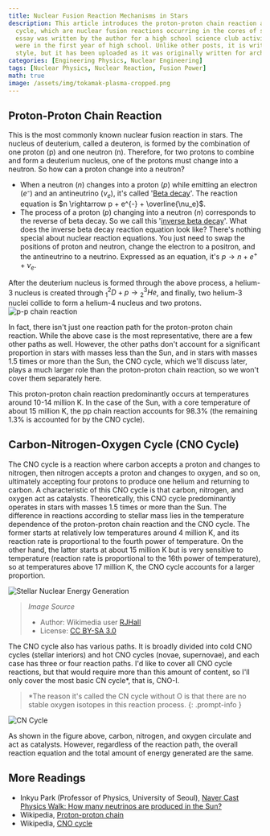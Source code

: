```yaml
---
title: Nuclear Fusion Reaction Mechanisms in Stars
description: This article introduces the proton-proton chain reaction and the carbon-nitrogen-oxygen
  cycle, which are nuclear fusion reactions occurring in the cores of stars. This
  essay was written by the author for a high school science club activity when they
  were in the first year of high school. Unlike other posts, it is written in a colloquial
  style, but it has been uploaded as it was originally written for archiving purposes.
categories: [Engineering Physics, Nuclear Engineering]
tags: [Nuclear Physics, Nuclear Reaction, Fusion Power]
math: true
image: /assets/img/tokamak-plasma-cropped.png
---
```

## Proton-Proton Chain Reaction
This is the most commonly known nuclear fusion reaction in stars. The nucleus of deuterium, called a deuteron, is formed by the combination of one proton (p) and one neutron (n). Therefore, for two protons to combine and form a deuterium nucleus, one of the protons must change into a neutron. So how can a proton change into a neutron?

- When a neutron ($n$) changes into a proton ($p$) while emitting an electron ($e⁻$) and an antineutrino ($\nu_e$), it's called '[Beta decay](/posts/Nuclear-Stability-and-Radioactive-Decay/#negative-beta-decay-beta--decay)'. The reaction equation is $n \rightarrow p + e^{-} + \overline{\nu_e}$.
- The process of a proton ($p$) changing into a neutron ($n$) corresponds to the reverse of beta decay. So we call this '[inverse beta decay](/posts/Nuclear-Stability-and-Radioactive-Decay/#positive-beta-decay-beta-decay)'. What does the inverse beta decay reaction equation look like? There's nothing special about nuclear reaction equations. You just need to swap the positions of proton and neutron, change the electron to a positron, and the antineutrino to a neutrino. Expressed as an equation, it's $p \rightarrow n + e^{+} + \nu_e$.

After the deuterium nucleus is formed through the above process, a helium-3 nucleus is created through $^2_1D + p \rightarrow {^3_2He}$, and finally, two helium-3 nuclei collide to form a helium-4 nucleus and two protons.
![p-p chain reaction](https://upload.wikimedia.org/wikipedia/commons/8/85/Fusion_in_the_Sun.svg)

In fact, there isn't just one reaction path for the proton-proton chain reaction. While the above case is the most representative, there are a few other paths as well. However, the other paths don't account for a significant proportion in stars with masses less than the Sun, and in stars with masses 1.5 times or more than the Sun, the CNO cycle, which we'll discuss later, plays a much larger role than the proton-proton chain reaction, so we won't cover them separately here.

This proton-proton chain reaction predominantly occurs at temperatures around 10-14 million K. In the case of the Sun, with a core temperature of about 15 million K, the pp chain reaction accounts for 98.3% (the remaining 1.3% is accounted for by the CNO cycle).

## Carbon-Nitrogen-Oxygen Cycle (CNO Cycle)
The CNO cycle is a reaction where carbon accepts a proton and changes to nitrogen, then nitrogen accepts a proton and changes to oxygen, and so on, ultimately accepting four protons to produce one helium and returning to carbon. A characteristic of this CNO cycle is that carbon, nitrogen, and oxygen act as catalysts. Theoretically, this CNO cycle predominantly operates in stars with masses 1.5 times or more than the Sun. The difference in reactions according to stellar mass lies in the temperature dependence of the proton-proton chain reaction and the CNO cycle. The former starts at relatively low temperatures around 4 million K, and its reaction rate is proportional to the fourth power of temperature. On the other hand, the latter starts at about 15 million K but is very sensitive to temperature (reaction rate is proportional to the 16th power of temperature), so at temperatures above 17 million K, the CNO cycle accounts for a larger proportion.

![Stellar Nuclear Energy Generation](https://upload.wikimedia.org/wikipedia/commons/5/5b/Nuclear_energy_generation.svg)
> *Image Source*
> - Author: Wikimedia user [RJHall](https://commons.wikimedia.org/wiki/User:RJHall)
> - License: [CC BY-SA 3.0](https://creativecommons.org/licenses/by-sa/3.0/)

The CNO cycle also has various paths. It is broadly divided into cold CNO cycles (stellar interiors) and hot CNO cycles (novae, supernovae), and each case has three or four reaction paths. I'd like to cover all CNO cycle reactions, but that would require more than this amount of content, so I'll only cover the most basic CN cycle*, that is, CNO-I.

> *The reason it's called the CN cycle without O is that there are no stable oxygen isotopes in this reaction process.
{: .prompt-info }

![CN Cycle](https://upload.wikimedia.org/wikipedia/commons/2/21/CNO_Cycle.svg)

As shown in the figure above, carbon, nitrogen, and oxygen circulate and act as catalysts. However, regardless of the reaction path, the overall reaction equation and the total amount of energy generated are the same.

## More Readings
- Inkyu Park (Professor of Physics, University of Seoul), [Naver Cast Physics Walk: How many neutrinos are produced in the Sun?](https://terms.naver.com/entry.naver?docId=4125519&cid=58941&categoryId=58960)
- Wikipedia, [Proton-proton chain](https://en.wikipedia.org/wiki/Proton%E2%80%93proton_chain)
- Wikipedia, [CNO cycle](https://en.wikipedia.org/wiki/CNO_cycle)
